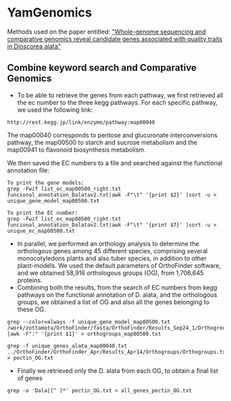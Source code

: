 # YamGenomics

Methods used on the paper entitled: ["Whole-genome sequencing and comparative genomics reveal candidate genes associated with quality traits in Dioscorea alata"](https://www.biorxiv.org/content/10.1101/2023.03.17.532727v2.abstract)


## Combine keyword search and Comparative Genomics

- To be able to retrieve the genes from each pathway, we first retrieved all the ec number to the three kegg pathways. For each specific pathway, we used the following link: 
```
http://rest.kegg.jp/link/enzyme/pathway:map00040
```
The map00040 corresponds to pentose and glucuronate interconversions pathway, the map00500 to starch and sucrose metabolism and the map00941 to flavonoid biosynthesis metabolism. 

We then saved the EC numbers to a file and searched against the functional annotation file:
```
To print the gene models: 
grep -Fwif list_ec_map00500_right.txt funcional_annotation_Dalatav2.txt|awk -F"\t" '{print $2}' |sort -u > unique_gene_model_map00500.txt
```
```
To print the EC number: 
grep -Fwif list_ec_map00500_right.txt funcional_annotation_Dalatav2.txt|awk -F"\t" '{print $7}' |sort -u > unique_ec_map00500.txt
```

- In parallel, we performed an orthology analysis to determine the orthologous genes among 45 different species, comprising several monocotyledons plants and also tuber species, in addition to other plant-models. We used the default parameters of OrthoFinder software, and we obtained 58,916 orthologous groups (OG), from 1,706,645 proteins.
- Combining both the results, from the search of EC numbers from kegg pathways on the functional annotation of D. alata, and the orthologous groups, we obtained a list of OG and also all the genes belonging to these OG.
```
grep --color=always -f unique_gene_model_map00500.txt /work/zottamota/OrthoFinder/fasta/OrthoFinder/Results_Sep24_1/Orthogroups/Orthogroups.txt |awk -F":" '{print $1}' > orthogroups_map00500.txt
```
```
grep -f unique_genes_alata_map00040.txt ../OrthoFinder/OrthoFinder_Apr/Results_Apr14/Orthogroups/Orthogroups.txt > pectin_OG.txt
```
- Finally we retrieved only the D. alata from each OG, to obtain a final list of genes
```
grep -o 'Dala|[^ ]*' pectin_OG.txt > all_genes_pectin_OG.txt
```
